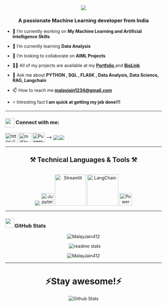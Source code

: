 <div style="background-image: url('https://your-image-url.com'); background-size: cover; background-position: center; background-repeat: no-repeat; min-height: 100vh;">
  <h1 align="center">
      <a href = "https://avatars.githubusercontent.com/u/155063571?s=96&v=4">
        <img src="https://readme-typing-svg.herokuapp.com/?font=Righteous&size=35&center=true&vCenter=true&width=500&height=70&duration=4000&lines=Hi+There!+👋;+I'm+Malay+Jain!;" />
      </a>
  </h1>
  <h3 align="center">A passionate Machine Learning developer from India</h3>
  <img align ="Right" src="git.gif" alt="">
  <!-- <p align="left"> <img src="https://komarev.com/ghpvc/?username=puneet426&label=Profile%20views&color=ff47b2&style=plastic" alt="puneet426" /> </p>

  <!--<p align="left"> <a href="https://www.linkedin.com/in/malay-jain-mldev/" target="blank"><img src="https://img.shields.io/twitter/follow/puneet626?logo=twitter&style=for-the-badge" alt="Malay Jain" /></a> </p> -->


  - 🔭 I’m currently working on **My Machine Learning and Artificial Intelligence Skills**

  - 🌱 I’m currently learning **Data Analysis**

  - 👯 I’m looking to collaborate on **AIML Projects**

  - 👨‍💻 All of my projects are available at my <a href="https://malayjain412.github.io/Portfolio/" target="_blank">**Portfolio**
  </a>  and <a href="https://bio.link/malayjain" target="_blank">**BioLink**</a> 

  - 💬 Ask me about **PYTHON , SQL , FLASK , Data Analysis, Data Science, RAG, Langchain**

  - 📫 How to reach me **malayjain1234@gmail.com**

  - ⚡ Intresting fact **I am quick at getting my job done!!!**
  
  <hr>


  <h3 align="left"><img align="center"  src = "https://github-production-user-asset-6210df.s3.amazonaws.com/63473496/269534972-6c2a1b4f-2aeb-4ffd-8a31-47a41810dc55.gif" width = "30px">  Connect with me:</h3>
  <p align="left">
  <!-- <a href="https://x.com/Puneet626" target="blank"><img align="center" src="https://raw.githubusercontent.com/rahuldkjain/github-profile-readme-generator/master/src/images/icons/Social/twitter.svg" alt="@puneettiwa44653" height="30" width="40" /></a> -->
  <a href="https://www.linkedin.com/in/malay-jain-mldev/" target="blank"><img align="center" src="https://raw.githubusercontent.com/rahuldkjain/github-profile-readme-generator/master/src/images/icons/Social/linked-in-alt.svg" alt="https://www.linkedin.com/feed/?trk=homepage-basic_sign-in-submit" height="30" width="40" /></a>
  <a href="https://www.instagram.com/malay_jain9/" target="blank"><img align="center" src="https://raw.githubusercontent.com/rahuldkjain/github-profile-readme-generator/master/src/images/icons/Social/instagram.svg" alt="malay_jain9
  " height="30" width="40" /></a>
      <a href="https://www.facebook.com/malay.jain.106" target="blank"><img align="center" src="https://raw.githubusercontent.com/rahuldkjain/github-profile-readme-generator/master/src/images/icons/Social/facebook.svg" alt="Puneet-Tiwari" height="30" width="40" /></a>
  <!-- <a href="https://discord.com/channels/1153750210187628544/1153750210846130198" target="blank"><img align="center" src="https://raw.githubusercontent.com/rahuldkjain/github-profile-readme-generator/master/src/images/icons/Social/discord.svg" alt="https://discord.com/channels/1153750210187628544/1153750210846130198" height="30" width="40" /></a> -->
<!--   <a href="https://www.geeksforgeeks.org/user/malayjafuo9/" target="blank"><img align="center" src="https://media.geeksforgeeks.org/gfg-gg-logo.svg" height="30" width="40" /></a>
    <!-- <a href="https://www.youtube.com/channel/UCucRpb3m8eLswl0SDFqHpHw" target="blank"><img align="center" src="https://raw.githubusercontent.com/rahuldkjain/github-profile-readme-generator/master/src/images/icons/Social/youtube.svg" alt="Puneet-Tiwari" height="30" width="40" /></a> --> -->
  <a href="malayjain1234@gmail.com">
      <img align="center" src="https://img.shields.io/badge/Gmail-333333?style=for-the-badge&logo=gmail&logoColor=red" />
    </a>
  <a href="https://malayjain412.github.io/Portfolio/" target="_blank">
      <img  align="center" src="https://img.shields.io/badge/Portfolio-FF5722?style=for-the-badge&logo=todoist&logoColor=white" target="_blank" /> </a>    
  <hr>
  <h2 align="center" align-item="center">
      ⚒️ Technical Languages & Tools ⚒️
  </h2>
  <br/>
  <div align="center">
      <!-- <img src="https://skillicons.dev/icons?i=html,css,javascript,react,vscode,github,figma,tailwind,git,cpp,vercel,netlify" />
      <img src="https://skillicons.dev/icons?i=nodejs,python,express,mongodb,c,nextjs,mysql," /><br> -->
      <img src="https://skillicons.dev/icons?i=python,cpp,c,mysql,flask,tensorflow,aws,vscode" />
      <img src="https://upload.wikimedia.org/wikipedia/commons/3/38/Jupyter_logo.svg" alt="Jupyter" width="40px" />
      <img src="https://streamlit.io/images/brand/streamlit-logo-secondary-colormark-darktext.svg" alt="Streamlit" width="100px" />
      <img src="https://i.pinimg.com/736x/50/6a/2f/506a2f4bea269d6c6a4cdd451ac0d89b.jpg" alt="LangChain" width="100px" />
      <img src="https://upload.wikimedia.org/wikipedia/commons/c/cf/New_Power_BI_Logo.svg" alt="Power BI" width="40px" /><br>
  </div>

  <hr>
  <h3 align="left"><img src = "https://github-production-user-asset-6210df.s3.amazonaws.com/73993775/283932715-9307f2e9-03b3-4b2f-afc4-17f425b4a8ab.gif" width = "30px">GitHub Stats</h3>
  <p align="center"><img align="center" src="https://github-readme-stats.vercel.app/api/top-langs?username=MalayJain412&show_icons=true&theme=highcontrast&locale=en&layout=compact" alt="MalayJain412" /></p>

  <p align="center">&nbsp; <img src="https://github-readme-stats-salesp07.vercel.app/api?username=MalayJain412&count_private=true&show_icons=true&theme=highcontrast&rank_icon=github&border_radius=10" alt="readme stats" /></p>

  <p align="center"><img align="center" src="https://github-readme-streak-stats.herokuapp.com/?user=MalayJain412&theme=highcontrast" alt="MalayJain412" /></p>
  <hr>
  <!-- <h3> GSSOC'2024 Badges 🪶</h3> -->

  <!-- <div style='display:flex; align-items:center; gap: 10px;' align='center'><a href="https://gssoc.girlscript.tech/leaderboard"> -->
  <!-- <img src="https://raw.githubusercontent.com/GSSoC24/Postman-Challenge/main/docs/assets/Postman%20White.png" width="100px" height="100px" />
    <img src="https://raw.githubusercontent.com/GSSoC24/Postman-Challenge/main/docs/assets/1.png" width="100px" height="100px" />
    <img src="https://raw.githubusercontent.com/GSSoC24/Postman-Challenge/main/docs/assets/2.png" width="100px" height="100px" />
    <img src="https://raw.githubusercontent.com/GSSoC24/Postman-Challenge/main/docs/assets/3.png" width="100px" height="100px" />
    <img src="https://raw.githubusercontent.com/GSSoC24/Postman-Challenge/main/docs/assets/4.png" width="100px" height="100px" />
    <img src="https://raw.githubusercontent.com/GSSoC24/Postman-Challenge/main/docs/assets/5.png" width="100px" height="100px" />
    
    </a>
  </div> -->

  <!-- <hr>
  <div align="center">
        <h2>🐍 My Contributions 🐍</h2>
        <br>
        <img alt="snake eating my contributions" src="https://raw.githubusercontent.com/MalayJain412/MalayJain412/output/github-contribution-grid-snake.svg" />
  <hr> -->

  <!-- <p align="center">
    <b>Thank you for visiting my profile! If you appreciate my work, consider buying me a coffee or tea. 😊</b>
  </p>

  <p align="center">
    <a href="https://buymeacoffee.com/tiwaripunea" target="_blank">
      <img src="https://cdn.buymeacoffee.com/buttons/v2/default-red.png" alt="Buy Me A Coffee" width="150"/>
    </a>
  </p> -->

  <h1 align='center'>⚡️Stay awesome!⚡️</h1>

  <p align="center">
        <img src="https://raw.githubusercontent.com/mayhemantt/mayhemantt/Update/svg/Bottom.svg" alt="Github Stats" />
  </p>
